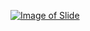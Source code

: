 [![Image of Slide](http://image.slidesharecdn.com/elementsofc-160229095039/95/unit-2-elements-of-c-1-638.jpg?cb=1456739492)](http://www.ashimlamichhane.com.np/2016/08/unit-2-elements-of-c/)